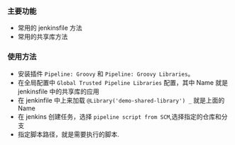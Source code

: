 ### 主要功能
- 常用的 jenkinsfile 方法
- 常用的共享库方法

### 使用方法
- 安装插件 `Pipeline: Groovy` 和 `Pipeline: Groovy Libraries`。
- 在全局配置中 `Global Trusted Pipeline Libraries` 配置，其中 Name 就是 jenkinsfile 中的共享库的应用
- 在 jenkinfile 中上来加载 `@Library('demo-shared-library') _` 就是上面的 Name
- 在 jenkins 创建任务，选择 `pipeline script from SCM`,选择指定的仓库和分支
- 指定脚本路径，就是需要执行的脚本.
